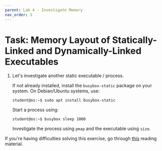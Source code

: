 ```yaml
---
parent: Lab 4 - Investigate Memory
nav_order: 5
---
```


# Task: Memory Layout of Statically-Linked and Dynamically-Linked Executables

1. Let's investigate another static executable / process.

   If not already installed, install the `busybox-static` package on your system.
   On Debian/Ubuntu systems, use:

   ```console
   student@os:~$ sudo apt install busybox-static
   ```

   Start a process using:

   ```console
   student@os:~$ busybox sleep 1000
   ```

   Investigate the process using `pmap` and the executable using `size`.

If you're having difficulties solving this exercise, go through [this](../../../lab-03/reading/process-memory.md) reading material.
